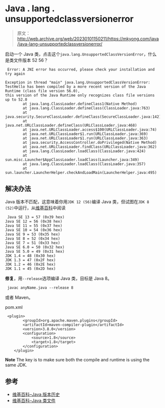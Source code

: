 # Java . lang . unsupportedclassversionerror

> 原文：<http://web.archive.org/web/20230101150211/https://mkyong.com/java/java-lang-unsupportedclassversionerror/>

启动一个 Java 类，点击这个`java.lang.UnsupportedClassVersionError`，什么是类文件版本 52 56？

```
 Error: A JNI error has occurred, please check your installation and try again

Exception in thread "main" java.lang.UnsupportedClassVersionError: 
TestHello has been compiled by a more recent version of the Java Runtime (class file version 56.0), 
this version of the Java Runtime only recognizes class file versions up to 52.0
        at java.lang.ClassLoader.defineClass1(Native Method)
        at java.lang.ClassLoader.defineClass(ClassLoader.java:763)
        at java.security.SecureClassLoader.defineClass(SecureClassLoader.java:142)
        at java.net.URLClassLoader.defineClass(URLClassLoader.java:468)
        at java.net.URLClassLoader.access$100(URLClassLoader.java:74)
        at java.net.URLClassLoader$1.run(URLClassLoader.java:369)
        at java.net.URLClassLoader$1.run(URLClassLoader.java:363)
        at java.security.AccessController.doPrivileged(Native Method)
        at java.net.URLClassLoader.findClass(URLClassLoader.java:362)
        at java.lang.ClassLoader.loadClass(ClassLoader.java:424)
        at sun.misc.Launcher$AppClassLoader.loadClass(Launcher.java:349)
        at java.lang.ClassLoader.loadClass(ClassLoader.java:357)
        at sun.launcher.LauncherHelper.checkAndLoadMain(LauncherHelper.java:495) 
```

## 解决办法

Java 版本不匹配，这意味着你用`JDK 12 (56)`编译 Java 类，但试图在`JDK 8 (52)`中运行，从[维基百科](http://web.archive.org/web/20220322153341/https://en.wikipedia.org/wiki/Java_class_file)中阅读

```
 Java SE 13 = 57 (0x39 hex)
Java SE 12 = 56 (0x38 hex)
Java SE 11 = 55 (0x37 hex)
Java SE 10 = 54 (0x36 hex)
Java SE 9 = 53 (0x35 hex)
Java SE 8 = 52 (0x34 hex)
Java SE 7 = 51 (0x33 hex)
Java SE 6.0 = 50 (0x32 hex)
Java SE 5.0 = 49 (0x31 hex)
JDK 1.4 = 48 (0x30 hex)
JDK 1.3 = 47 (0x2F hex)
JDK 1.2 = 46 (0x2E hex)
JDK 1.1 = 45 (0x2D hex) 
```

**修复**，用`--release`选项编译 Java 类，目标是 Java 8。

```
 javac anyName.java --release 8 
```

或者 Maven。

pom.xml

```
 <plugin>
		<groupId>org.apache.maven.plugins</groupId>
		<artifactId>maven-compiler-plugin</artifactId>
		<version>3.8.0</version>
		<configuration>
			<source>1.8</source>
			<target>1.8</target>
		</configuration>
	</plugin> 
```

**Note**
The key is to make sure both the compile and runtime is using the same JDK.

## 参考

*   [维基百科–Java 版本历史](http://web.archive.org/web/20220322153341/https://en.wikipedia.org/wiki/Java_version_history)
*   [维基百科–Java 类文件](http://web.archive.org/web/20220322153341/https://en.wikipedia.org/wiki/Java_class_file)

<input type="hidden" id="mkyong-current-postId" value="15063">